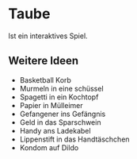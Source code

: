 # Taube

Ist ein interaktives Spiel.

## Weitere Ideen
* Basketball Korb
* Murmeln in eine schüssel
* Spagetti in ein Kochtopf
* Papier in Mülleimer
* Gefangener ins Gefängnis
* Geld in das Sparschwein
* Handy ans Ladekabel
* Lippenstift in das Handtäschchen
* Kondom auf Dildo
